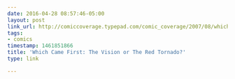 ```yaml
---
date: 2016-04-28 08:57:46-05:00
layout: post
link_url: http://comiccoverage.typepad.com/comic_coverage/2007/08/which-came-firs.html
tags:
- comics
timestamp: 1461851866
title: 'Which Came First: The Vision or The Red Tornado?'
type: link

---
```

